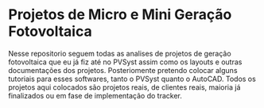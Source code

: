 # Projetos de Micro e Mini Geração Fotovoltaica  
Nesse repositorio seguem todas as analises de projetos de geração fotovoltaica que eu já fiz até no PVSyst assim como os layouts e outras documentações dos projetos.
Posteriomente pretendo colocar alguns tutoriais para esses softwares, tanto o PVSyst quanto o AutoCAD.
Todos os projetos aqui colocados são projetos reais, de clientes reais, maioria já finalizados ou em fase de implementação do tracker.
